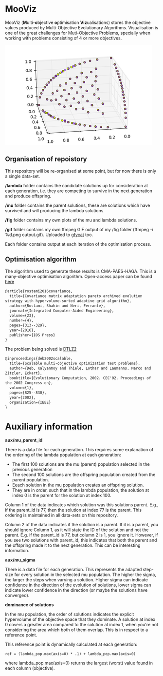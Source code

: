 # MooViz

MooViz (**M**ulti-**o**bjective **o**ptimisation **Viz**ualisations) stores the objective values produced by Multi-Objective Evolutionary Algorithms. Visualisation is one of the great challenges for Muti-Objective Problems, specially when working with problems consisting of 4 or more objectives.

![visualising the objective space](fig/760.png)

## Organisation of repoistory

This repository will be re-organised at some point, but for now there is only a single data-set.

**/lambda** folder contains the candidate solutions up for consideration at each generation, i.e. they are competing to survive in the next generation and produce offspring.

**/mu** folder contains the parent solutions, these are solutions which have survived and will producing the lambda solutions.

**/fig** folder contains my own plots of the mu and lambda solutions.

**/gif** folder contains my own ffmpeg GIF output of my /fig folder (ffmpeg -i %d.png output.gif). Uploaded to [gfycat](https://gfycat.com/EnragedLikelyBarnacle) too.

Each folder contains output at each iteration of the optimisation process.

## Optimisation algorithm

The algorithm used to generate these results is CMA-PAES-HAGA. This is a many-objective optimisation algorithm.  Open-access paper can be found [here](http://eprints.bournemouth.ac.uk/24371/)

```
@article{rostami2016covariance,
  title={Covariance matrix adaptation pareto archived evolution strategy with hypervolume-sorted adaptive grid algorithm},
  author={Rostami, Shahin and Neri, Ferrante},
  journal={Integrated Computer-Aided Engineering},
  volume={23},
  number={4},
  pages={313--329},
  year={2016},
  publisher={IOS Press}
}
```


The problem being solved is [DTLZ2](http://people.ee.ethz.ch/%7Esop/download/supplementary/testproblems/dtlz2/index.php)

```
@inproceedings{deb2002scalable,
  title={Scalable multi-objective optimization test problems},
  author={Deb, Kalyanmoy and Thiele, Lothar and Laumanns, Marco and Zitzler, Eckart},
  booktitle={Evolutionary Computation, 2002. CEC'02. Proceedings of the 2002 Congress on},
  volume={1},
  pages={825--830},
  year={2002},
  organization={IEEE}
}
```

# Auxiliary information

**aux/mu_parent_id**

There is a data file for each generation. This requires some explanation of the ordering of the lambda population at each generation:
- The first 100 solutions are the mu (parent) population selected in the previous generation
- The second 100 solutions are the offspring population created from the parent population.
- Eeach solution in the mu population creates an offspring solution.
- They are in order, such that in the lambda population, the solution at index 0 is the parent for the solution at index 100.

Column 1 of the data indicates which solution was this solutions parent. E.g., if the parent_id is 77, then the solution at index 77 is the parent. This ordering is maintained in all data-sets on this repository.

Column 2 of the data indicates if the solution is a parent. If it is a parent, you should ignore Column 1, as it will state the ID of the solution and not the parent. E.g. if the parent_id is 77, but column 2 is 1, you ignore it. However, if you see two solutions with parent_id, this indicates that both the parent and the offspring made it to the next generation. This can be interesting information. 

**aux/mu_sigma**

There is a data file for each generation. This represents the adapted step-size for every solution in the selected mu population. The higher the sigma, the larger the steps when varying a solution. Higher sigma can indicate confidence in the direction of the evolution of solutions, lower sigma can indicate lower confidence in the direction (or maybe the solutions have converged).

**dominance of solutions**

In the mu population, the order of solutions indicates the explicit hypervolume of the objective space that they dominate. A solution at index 0 covers a greater area compared to the solution at index 1, when you're not considering the area which both of them overlap. This is in respect to a reference point. 

This reference point is dynamically calculated at each generation:

```
ref = (lambda_pop.max(axis=0) * .1) + lambda_pop.max(axis=0)
```

where lambda_pop.max(axis=0) returns the largest (worst) value found in each column (objective).
